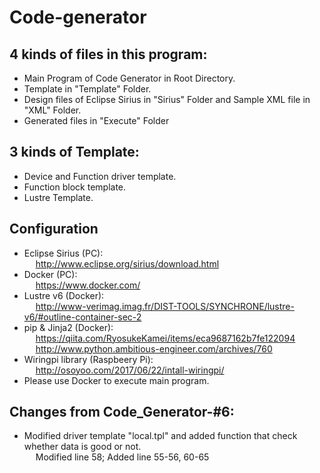 # Code-generator
## 4 kinds of files in this program:
* Main Program of Code Generator in Root Directory. <br />
* Template in "Template" Folder. <br />
* Design files of Eclipse Sirius in "Sirius" Folder and Sample XML file in "XML" Folder. <br />
* Generated files in "Execute" Folder <br />

## 3 kinds of Template:
* Device and Function driver template. <br />
* Function block template. <br />
* Lustre Template.

## Configuration
* Eclipse Sirius (PC): <br/>
&emsp; http://www.eclipse.org/sirius/download.html <br />
* Docker (PC): <br />
&emsp; https://www.docker.com/ <br />
* Lustre v6 (Docker): <br />
&emsp; http://www-verimag.imag.fr/DIST-TOOLS/SYNCHRONE/lustre-v6/#outline-container-sec-2 <br />
* pip & Jinja2 (Docker): <br />
&emsp; https://qiita.com/RyosukeKamei/items/eca9687162b7fe122094 <br />
&emsp; http://www.python.ambitious-engineer.com/archives/760 <br />
* Wiringpi library (Raspbeery Pi): <br />
&emsp; http://osoyoo.com/2017/06/22/intall-wiringpi/ <br />
* Please use Docker to execute main program. 

## Changes from Code_Generator-#6:
* Modified driver template "local.tpl" and added function that check whether data is good or not. <br />
&emsp; Modified line 58; Added line 55-56, 60-65 <br />
<br />
